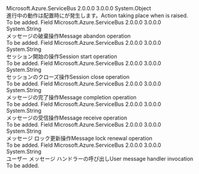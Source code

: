 <Type Name="ExceptionReceivedEventArgsAction" FullName="Microsoft.Azure.ServiceBus.ExceptionReceivedEventArgsAction">
  <TypeSignature Language="C#" Value="public static class ExceptionReceivedEventArgsAction" />
  <TypeSignature Language="ILAsm" Value=".class public auto ansi abstract sealed beforefieldinit ExceptionReceivedEventArgsAction extends System.Object" />
  <TypeSignature Language="DocId" Value="T:Microsoft.Azure.ServiceBus.ExceptionReceivedEventArgsAction" />
  <TypeSignature Language="VB.NET" Value="Public Class ExceptionReceivedEventArgsAction" />
  <TypeSignature Language="F#" Value="type ExceptionReceivedEventArgsAction = class" />
  <AssemblyInfo>
    <AssemblyName>Microsoft.Azure.ServiceBus</AssemblyName>
    <AssemblyVersion>2.0.0.0</AssemblyVersion>
    <AssemblyVersion>3.0.0.0</AssemblyVersion>
  </AssemblyInfo>
  <Base>
    <BaseTypeName>System.Object</BaseTypeName>
  </Base>
  <Interfaces />
  <Docs>
    <summary><span data-ttu-id="089b7-101">進行中の動作は配置時に<see cref="T:Microsoft.Azure.ServiceBus.ExceptionReceivedEventArgs" />が発生します。</span><span class="sxs-lookup"><span data-stu-id="089b7-101">Action taking place when <see cref="T:Microsoft.Azure.ServiceBus.ExceptionReceivedEventArgs" /> is raised.</span></span></summary>
    <remarks>To be added.</remarks>
  </Docs>
  <Members>
    <Member MemberName="Abandon">
      <MemberSignature Language="C#" Value="public const string Abandon;" />
      <MemberSignature Language="ILAsm" Value=".field public static literal string Abandon" />
      <MemberSignature Language="DocId" Value="F:Microsoft.Azure.ServiceBus.ExceptionReceivedEventArgsAction.Abandon" />
      <MemberSignature Language="VB.NET" Value="Public Const Abandon As String " />
      <MemberSignature Language="F#" Value="val mutable Abandon : string" Usage="Microsoft.Azure.ServiceBus.ExceptionReceivedEventArgsAction.Abandon" />
      <MemberType>Field</MemberType>
      <AssemblyInfo>
        <AssemblyName>Microsoft.Azure.ServiceBus</AssemblyName>
        <AssemblyVersion>2.0.0.0</AssemblyVersion>
        <AssemblyVersion>3.0.0.0</AssemblyVersion>
      </AssemblyInfo>
      <ReturnValue>
        <ReturnType>System.String</ReturnType>
      </ReturnValue>
      <Docs>
        <summary><span data-ttu-id="089b7-102">メッセージの破棄操作</span><span class="sxs-lookup"><span data-stu-id="089b7-102">Message abandon operation</span></span></summary>
        <remarks>To be added.</remarks>
      </Docs>
    </Member>
    <Member MemberName="AcceptMessageSession">
      <MemberSignature Language="C#" Value="public const string AcceptMessageSession;" />
      <MemberSignature Language="ILAsm" Value=".field public static literal string AcceptMessageSession" />
      <MemberSignature Language="DocId" Value="F:Microsoft.Azure.ServiceBus.ExceptionReceivedEventArgsAction.AcceptMessageSession" />
      <MemberSignature Language="VB.NET" Value="Public Const AcceptMessageSession As String " />
      <MemberSignature Language="F#" Value="val mutable AcceptMessageSession : string" Usage="Microsoft.Azure.ServiceBus.ExceptionReceivedEventArgsAction.AcceptMessageSession" />
      <MemberType>Field</MemberType>
      <AssemblyInfo>
        <AssemblyName>Microsoft.Azure.ServiceBus</AssemblyName>
        <AssemblyVersion>2.0.0.0</AssemblyVersion>
        <AssemblyVersion>3.0.0.0</AssemblyVersion>
      </AssemblyInfo>
      <ReturnValue>
        <ReturnType>System.String</ReturnType>
      </ReturnValue>
      <Docs>
        <summary><span data-ttu-id="089b7-103">セッション開始の操作</span><span class="sxs-lookup"><span data-stu-id="089b7-103">Session start operation</span></span></summary>
        <remarks>To be added.</remarks>
      </Docs>
    </Member>
    <Member MemberName="CloseMessageSession">
      <MemberSignature Language="C#" Value="public const string CloseMessageSession;" />
      <MemberSignature Language="ILAsm" Value=".field public static literal string CloseMessageSession" />
      <MemberSignature Language="DocId" Value="F:Microsoft.Azure.ServiceBus.ExceptionReceivedEventArgsAction.CloseMessageSession" />
      <MemberSignature Language="VB.NET" Value="Public Const CloseMessageSession As String " />
      <MemberSignature Language="F#" Value="val mutable CloseMessageSession : string" Usage="Microsoft.Azure.ServiceBus.ExceptionReceivedEventArgsAction.CloseMessageSession" />
      <MemberType>Field</MemberType>
      <AssemblyInfo>
        <AssemblyName>Microsoft.Azure.ServiceBus</AssemblyName>
        <AssemblyVersion>2.0.0.0</AssemblyVersion>
        <AssemblyVersion>3.0.0.0</AssemblyVersion>
      </AssemblyInfo>
      <ReturnValue>
        <ReturnType>System.String</ReturnType>
      </ReturnValue>
      <Docs>
        <summary><span data-ttu-id="089b7-104">セッションのクローズ操作</span><span class="sxs-lookup"><span data-stu-id="089b7-104">Session close operation</span></span></summary>
        <remarks>To be added.</remarks>
      </Docs>
    </Member>
    <Member MemberName="Complete">
      <MemberSignature Language="C#" Value="public const string Complete;" />
      <MemberSignature Language="ILAsm" Value=".field public static literal string Complete" />
      <MemberSignature Language="DocId" Value="F:Microsoft.Azure.ServiceBus.ExceptionReceivedEventArgsAction.Complete" />
      <MemberSignature Language="VB.NET" Value="Public Const Complete As String " />
      <MemberSignature Language="F#" Value="val mutable Complete : string" Usage="Microsoft.Azure.ServiceBus.ExceptionReceivedEventArgsAction.Complete" />
      <MemberType>Field</MemberType>
      <AssemblyInfo>
        <AssemblyName>Microsoft.Azure.ServiceBus</AssemblyName>
        <AssemblyVersion>2.0.0.0</AssemblyVersion>
        <AssemblyVersion>3.0.0.0</AssemblyVersion>
      </AssemblyInfo>
      <ReturnValue>
        <ReturnType>System.String</ReturnType>
      </ReturnValue>
      <Docs>
        <summary><span data-ttu-id="089b7-105">メッセージの完了操作</span><span class="sxs-lookup"><span data-stu-id="089b7-105">Message completion operation</span></span></summary>
        <remarks>To be added.</remarks>
      </Docs>
    </Member>
    <Member MemberName="Receive">
      <MemberSignature Language="C#" Value="public const string Receive;" />
      <MemberSignature Language="ILAsm" Value=".field public static literal string Receive" />
      <MemberSignature Language="DocId" Value="F:Microsoft.Azure.ServiceBus.ExceptionReceivedEventArgsAction.Receive" />
      <MemberSignature Language="VB.NET" Value="Public Const Receive As String " />
      <MemberSignature Language="F#" Value="val mutable Receive : string" Usage="Microsoft.Azure.ServiceBus.ExceptionReceivedEventArgsAction.Receive" />
      <MemberType>Field</MemberType>
      <AssemblyInfo>
        <AssemblyName>Microsoft.Azure.ServiceBus</AssemblyName>
        <AssemblyVersion>2.0.0.0</AssemblyVersion>
        <AssemblyVersion>3.0.0.0</AssemblyVersion>
      </AssemblyInfo>
      <ReturnValue>
        <ReturnType>System.String</ReturnType>
      </ReturnValue>
      <Docs>
        <summary><span data-ttu-id="089b7-106">メッセージの受信操作</span><span class="sxs-lookup"><span data-stu-id="089b7-106">Message receive operation</span></span></summary>
        <remarks>To be added.</remarks>
      </Docs>
    </Member>
    <Member MemberName="RenewLock">
      <MemberSignature Language="C#" Value="public const string RenewLock;" />
      <MemberSignature Language="ILAsm" Value=".field public static literal string RenewLock" />
      <MemberSignature Language="DocId" Value="F:Microsoft.Azure.ServiceBus.ExceptionReceivedEventArgsAction.RenewLock" />
      <MemberSignature Language="VB.NET" Value="Public Const RenewLock As String " />
      <MemberSignature Language="F#" Value="val mutable RenewLock : string" Usage="Microsoft.Azure.ServiceBus.ExceptionReceivedEventArgsAction.RenewLock" />
      <MemberType>Field</MemberType>
      <AssemblyInfo>
        <AssemblyName>Microsoft.Azure.ServiceBus</AssemblyName>
        <AssemblyVersion>2.0.0.0</AssemblyVersion>
        <AssemblyVersion>3.0.0.0</AssemblyVersion>
      </AssemblyInfo>
      <ReturnValue>
        <ReturnType>System.String</ReturnType>
      </ReturnValue>
      <Docs>
        <summary><span data-ttu-id="089b7-107">メッセージ ロック更新操作</span><span class="sxs-lookup"><span data-stu-id="089b7-107">Message lock renewal operation</span></span></summary>
        <remarks>To be added.</remarks>
      </Docs>
    </Member>
    <Member MemberName="UserCallback">
      <MemberSignature Language="C#" Value="public const string UserCallback;" />
      <MemberSignature Language="ILAsm" Value=".field public static literal string UserCallback" />
      <MemberSignature Language="DocId" Value="F:Microsoft.Azure.ServiceBus.ExceptionReceivedEventArgsAction.UserCallback" />
      <MemberSignature Language="VB.NET" Value="Public Const UserCallback As String " />
      <MemberSignature Language="F#" Value="val mutable UserCallback : string" Usage="Microsoft.Azure.ServiceBus.ExceptionReceivedEventArgsAction.UserCallback" />
      <MemberType>Field</MemberType>
      <AssemblyInfo>
        <AssemblyName>Microsoft.Azure.ServiceBus</AssemblyName>
        <AssemblyVersion>2.0.0.0</AssemblyVersion>
        <AssemblyVersion>3.0.0.0</AssemblyVersion>
      </AssemblyInfo>
      <ReturnValue>
        <ReturnType>System.String</ReturnType>
      </ReturnValue>
      <Docs>
        <summary><span data-ttu-id="089b7-108">ユーザー メッセージ ハンドラーの呼び出し</span><span class="sxs-lookup"><span data-stu-id="089b7-108">User message handler invocation</span></span></summary>
        <remarks>To be added.</remarks>
      </Docs>
    </Member>
  </Members>
</Type>